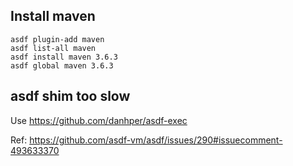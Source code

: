 ## Install maven

```
asdf plugin-add maven
asdf list-all maven
asdf install maven 3.6.3
asdf global maven 3.6.3
```

## asdf shim too slow

Use https://github.com/danhper/asdf-exec

Ref: https://github.com/asdf-vm/asdf/issues/290#issuecomment-493633370
